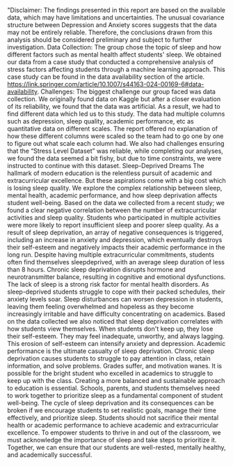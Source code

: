 "Disclaimer: The findings presented in this report are based on the available data, which may
have limitations and uncertainties. The unusual covariance structure between Depression and
Anxiety scores suggests that the data may not be entirely reliable. Therefore, the conclusions
drawn from this analysis should be considered preliminary and subject to further investigation.
Data Collection:
The group chose the topic of sleep and how different factors such as mental health
affect students' sleep. We obtained our data from a case study that conducted a comprehensive
analysis of stress factors affecting students through a machine learning approach. This case
study can be found in the data availability section of the article.
https://link.springer.com/article/10.1007/s44163-024-00169-6#data-availability.
Challenges:
The biggest challenge our group faced was data collection. We originally found data on
Kaggle but after a closer evaluation of its reliability, we found that the data was artificial. As a
result, we had to find different data which led us to this study. The data had multiple columns
such as depression, sleep quality, academic performance, etc as quantitative data on different
scales. The report offered no explanation of how these different columns were scaled so the
team had to go one by one to figure out what scale each column had. We also had challenges
ensuring that the “Stress Level Dataset” was reliable, while completing our analyses, we found
the data seemed a bit fishy, but due to time constraints, we were instructed to continue with this
dataset.
Sleep-Deprived Dreams
The hallmark of modern education is the relentless pursuit of academic and extracurricular
excellence. But these aspirations come with a big cost which is losing sleep quality. We explore
the complex relationship between sleep, mental health, academic performance, and how sleep
deprivation affects student well-being.
Based on the data we collected from a recent study; we found a clear negative correlation
between the number of extracurricular activities and sleep quality. Students who participated in
multiple activities were more likely to report insufficient sleep and poorer sleep quality. As a
result of sleep deprivation, an array of negative consequences is triggered, including an
increase in anxiety and depression, which eventually destroys their self-esteem and negatively
impacts their academic performance in the long run.
Despite having multiple extracurricular commitments, students often find themselves sleepdeprived,
with an average sleep duration of less than 8 hours. Chronic sleep deprivation
disrupts hormone and neurotransmitter balance, resulting in cognitive and emotional
dysfunctions.
The lack of sleep is a strong risk factor for mental health disorders. As sleep-deprived students
struggle to cope with their packed schedules, their anxiety levels soar. Sleep disturbances can
worsen depression in students, leaving them feeling overwhelmed and hopeless as they
become increasingly irritable and have difficulty concentrating on academics.
Based on the data collected we also noticed that sleep deprivation correlates with how students
view themselves. When students don't keep up, they lose their self-esteem. They may feel
inadequate, unworthy, and always lagging. This erosion of self-esteem can intensify anxiety and
depression.
Academic performance is the ultimate casualty of sleep deprivation. Chronic sleep deprivation
causes students to struggle to pay attention in class, retain information, and solve problems.
Grades suffer, and motivation wanes. It is possible for the bright student who excelled in
academics to struggle to keep up with the class.
Creating a more balanced and sustainable approach to education is essential. Schools, parents,
and students themselves need to work together to prioritize sleep as a fundamental component
of student well-being. The cycle of sleep deprivation and its consequences can be broken if we
encourage students to set realistic goals, manage their time effectively, and prioritize sleep.
Students should not sacrifice their mental health or academic performance to achieve academic
and extracurricular excellence. To empower students to thrive in and out of the classroom, we
must acknowledge the importance of sleep and take steps to prioritize it. Together, we can
ensure that our students are well-rested, mentally healthy, and academically successful.
